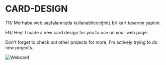 # CARD-DESIGN
 
 TR/ Merhaba web sayfalarınızda kullanabileceğiniz bir kart tasarımı yaptım.
 
 EN/ Hey! I made a new card design for you to use on your web page.

 Don't forget to check out other projects for more, I'm actively trying to do new projects.


![Webcard](https://github.com/HamzaDogann/CARD-DESIGN/assets/93007915/01b7c88c-f520-49ad-ae41-3343e1406866)
